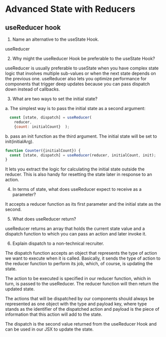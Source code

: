 #  Advanced State with Reducers

## useReducer hook

1.	Name an alternative to the useState Hook.

useReducer

2.	Why might the useReducer Hook be preferable to the useState Hook?

useReducer is usually preferable to useState when you have complex state logic that involves multiple sub-values or when the next state depends on the previous one. useReducer also lets you optimize performance for components that trigger deep updates because you can pass dispatch down instead of callbacks.

3.	What are two ways to set the initial state?

a.	The simplest way is to pass the initial state as a second argument:

```js
  const [state, dispatch] = useReducer(
    reducer,
    {count: initialCount}  );
```
b.	pass an init function as the third argument. The initial state will be set to init(initialArg).

```js
function Counter({initialCount}) {
  const [state, dispatch] = useReducer(reducer, initialCount, init);
}
```
It lets you extract the logic for calculating the initial state outside the reducer. This is also handy for resetting the state later in response to an action.


4.	In terms of state, what does useReducer expect to receive as a parameter?

It accepts a reducer function as its first parameter and the initial state as the second.

5.	What does useReducer return?

useReducer returns an array that holds the current state value and a dispatch function to which you can pass an action and later invoke it.

6.	Explain dispatch to a non-technical recruiter.

The dispatch function accepts an object that represents the type of action we want to execute when it is called. Basically, it sends the type of action to the reducer function to perform its job, which, of course, is updating the state.

The action to be executed is specified in our reducer function, which in turn, is passed to the useReducer. The reducer function will then return the updated state.

The actions that will be dispatched by our components should always be represented as one object with the type and payload key, where type stands as the identifier of the dispatched action and payload is the piece of information that this action will add to the state.

The dispatch is the second value returned from the useReducer Hook and can be used in our JSX to update the state.


